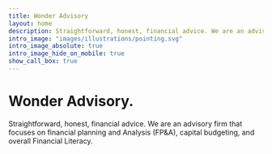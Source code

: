 ```yaml
---
title: Wonder Advisory
layout: home
description: Straightforward, honest, financial advice. We are an advisory firm that focuses on financial planning and Analysis (FP&A), Capital Budgeting, and overall Financial Literacy.
intro_image: "images/illustrations/pointing.svg"
intro_image_absolute: true
intro_image_hide_on_mobile: true
show_call_box: true
---
```


# Wonder Advisory.

Straightforward, honest, financial advice. We are an advisory firm that focuses on financial planning and Analysis (FP&A), capital budgeting, and overall Financial Literacy.
